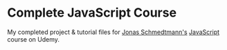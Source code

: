 # Complete JavaScript Course

My completed project & tutorial files for [Jonas Schmedtmann's](https://codingheroes.io/) [JavaScript](https://www.udemy.com/course/the-complete-javascript-course/) course on Udemy.

